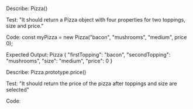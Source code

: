 Describe: Pizza()

Test: "It should return a Pizza object with four properties for two toppings, size and price."

Code: const myPizza = new Pizza("bacon", "mushrooms", "medium", price 0);

Expected Output: Pizza {
    "firstTopping": "bacon",
    "secondTopping": "mushrooms",
    "size": "medium",
    "price": 0
}

Describe: Pizza.prototype.price()

Test: "It should return the price of the pizza after toppings and size are selected"

Code: 